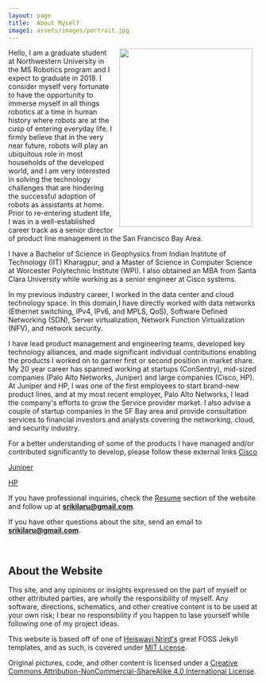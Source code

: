 ```yaml
---
layout: page
title: 	About Myself
image1: assets/images/portrait.jpg
---
```


<img id="portrait" src="{{ site.baseurl }}/{{ page.image1 }}" width="268" height="360" align="right" style="margin:0px 12px 0px 12px">

Hello, I am a graduate student at Northwestern University in the MS Robotics program and I expect to graduate in 2018.
I consider myself very fortunate to have the opportunity to immerse myself in all things robotics at a time in human history where robots are at the cusp of entering everyday life.
I firmly believe that in the very near future, robots will play an ubiquitous role in most households of the developed world, and I am very interested in solving the technology challenges that are hindering the successful adoption of robots as assistants at home. Prior to re-entering student life, I was in a well-established career track as a senior director of product line management in the San Francisco Bay Area.

I have a Bachelor of Science in Geophysics from Indian Institute of Technology (IIT) Kharagpur, and a Master of Science in Computer Science at Worcester Polytechnic Institute (WPI). I also obtained an MBA from Santa Clara University while working as a senior engineer at Cisco systems.

In my previous industry career, I worked in the data center and cloud technology space. In this domain,I have directly worked with data networks (Ethernet switching, IPv4, IPv6, and MPLS, QoS), Software Defined Networking (SDN), Server virtualization, Network Function Virtualization (NFV), and network security.

I have lead product management and engineering teams, developed key technology alliances, and made significant individual contributions enabling the products I worked on to garner first or second position in market share. My 20 year career has spanned working at startups (ConSentry), mid-sized companies (Palo Alto Networks, Juniper) and large companies (Cisco, HP). At Juniper and HP,  I was one of the first employees to start brand-new product lines, and at my most recent employer, Palo Alto Networks, I lead the company's efforts to grow the Service provider market.
I also advise a couple of startup companies in the SF Bay area and provide consultation services to financial investors and analysts covering the networking, cloud, and security industry.

For a better understanding of some of the products I have managed and/or contributed significantly to develop, please follow these external links
[Cisco](https://www.cisco.com/c/en/us/products/switches/catalyst-6500-series-switches/index.html)

[Juniper](https://www.juniper.net/us/en/products-services/switching/ex-series/)

[HP](https://www.hpe.com/us/en/product-catalog/detail/pip.1008832191.html)

If you have professional inquiries, check the [Resume](/resume) section of the website and follow up at **srikilaru@gmail.com**.

If you have other questions about the site, send an email to **srikilaru@gmail.com**.

<br>

## About the Website ##

This site, and any opinions or insights expressed on the part of myself or other attributed parties, are wholly the responsibility of myself. Any software, directions, schematics, and other creative content is to be used at your own risk; I bear no responsibility if you happen to lase yourself while following one of my project ideas.


This website is based off of one of [Heiswayi Nrird's](https://heiswayi.nrird.com/) great FOSS Jekyll templates, and as such, is covered under [MIT License](). 

Original pictures, code, and other content is licensed under a [Creative Commons Attribution-NonCommercial-ShareAlike 4.0 International License](http://creativecommons.org/licenses/by-nc-sa/4.0/).

